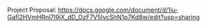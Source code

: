 Project Proposal: https://docs.google.com/document/d/1iu-Gafl2HVmHRnl7I9jX_dD_OzF7V5IvcShN1p7Kd8w/edit?usp=sharing
